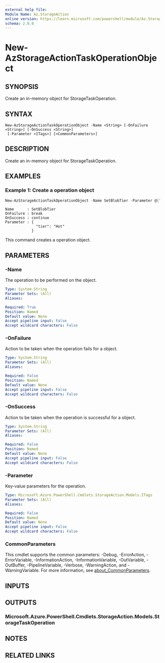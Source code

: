 ```yaml
---
external help file:
Module Name: Az.StorageAction
online version: https://learn.microsoft.com/powershell/module/Az.StorageAction/new-azstorageactiontaskoperationobject
schema: 2.0.0
---
```


# New-AzStorageActionTaskOperationObject

## SYNOPSIS
Create an in-memory object for StorageTaskOperation.

## SYNTAX

```
New-AzStorageActionTaskOperationObject -Name <String> [-OnFailure <String>] [-OnSuccess <String>]
 [-Parameter <ITags>] [<CommonParameters>]
```

## DESCRIPTION
Create an in-memory object for StorageTaskOperation.

## EXAMPLES

### Example 1: Create a operation object
```powershell
New-AzStorageActionTaskOperationObject -Name SetBlobTier -Parameter @{"tier"= "Hot"} -OnFailure break -OnSuccess continue | Format-List
```

```output
Name      : SetBlobTier
OnFailure : break
OnSuccess : continue
Parameter : {
              "tier": "Hot"
            }
```

This command creates a operation object.

## PARAMETERS

### -Name
The operation to be performed on the object.

```yaml
Type: System.String
Parameter Sets: (All)
Aliases:

Required: True
Position: Named
Default value: None
Accept pipeline input: False
Accept wildcard characters: False
```

### -OnFailure
Action to be taken when the operation fails for a object.

```yaml
Type: System.String
Parameter Sets: (All)
Aliases:

Required: False
Position: Named
Default value: None
Accept pipeline input: False
Accept wildcard characters: False
```

### -OnSuccess
Action to be taken when the operation is successful for a object.

```yaml
Type: System.String
Parameter Sets: (All)
Aliases:

Required: False
Position: Named
Default value: None
Accept pipeline input: False
Accept wildcard characters: False
```

### -Parameter
Key-value parameters for the operation.

```yaml
Type: Microsoft.Azure.PowerShell.Cmdlets.StorageAction.Models.ITags
Parameter Sets: (All)
Aliases:

Required: False
Position: Named
Default value: None
Accept pipeline input: False
Accept wildcard characters: False
```

### CommonParameters
This cmdlet supports the common parameters: -Debug, -ErrorAction, -ErrorVariable, -InformationAction, -InformationVariable, -OutVariable, -OutBuffer, -PipelineVariable, -Verbose, -WarningAction, and -WarningVariable. For more information, see [about_CommonParameters](http://go.microsoft.com/fwlink/?LinkID=113216).

## INPUTS

## OUTPUTS

### Microsoft.Azure.PowerShell.Cmdlets.StorageAction.Models.StorageTaskOperation

## NOTES

## RELATED LINKS

